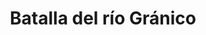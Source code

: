 ﻿---
title: "Batalla del río Gránico"
permalink: periodes_71.html
layout: periode
dataInici: -334
sidebar: periodes
pares:
  - id: 38
    title: "Alejandro Magno"
    dataInici: "(-336)"
    dataFi: "(-323)"

fills:
jocsPrincipals:
jocsEscenaris:
jocsEpoca:
  - title: "Lost Battles"
    bggId: 83325
    escenari: "Granicus"

  - title: "Ancient Battles Deluxe"
    bggId: 36596
    escenari: "Granicus"

  - title: "Battles of the Ancient World: Marathon and Granicus"
    bggId: 6842
    escenari: "Granicus"

  - title: "The Great Battles of Alexander: Macedonian Art of War"
    bggId: 176596
    escenari: "Granicus"

  - title: "Table Battles: Age of Alexander"
    bggId: 251554
    escenari: "Granicus"

  - title: "Field Commander Alexander"
    bggId: 35350
    escenari: "Granicus"

  - title: "Men at Arms"
    bggId: 8327
    escenari: "The Granicus"

  - title: "The Great Battles of Alexander"
    bggId: 5233
    escenari: "Granicus"
    dataInici: 
    dataFi: 

  - title: "The Great Battles of Alexander: Deluxe Edition"
    bggId: 11057
    escenari: "Granicus"

jocsEpocaEscenaris:
---
